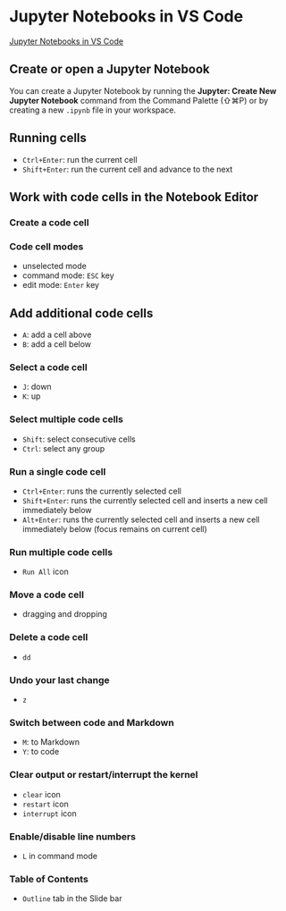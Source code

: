 Jupyter Notebooks in VS Code
===

[Jupyter Notebooks in VS Code](https://code.visualstudio.com/docs/datascience/jupyter-notebooks)

## Create or open a Jupyter Notebook
You can create a Jupyter Notebook by running the **Jupyter: Create New Jupyter Notebook** command from the Command Palette (⇧⌘P) or by creating a new `.ipynb` file in your workspace.

## Running cells
- `Ctrl+Enter`: run the current cell
- `Shift+Enter`: run the current cell and advance to the next

## Work with code cells in the Notebook Editor

### Create a code cell
### Code cell modes
- unselected mode
- command mode: `ESC` key
- edit mode: `Enter` key

## Add additional code cells
- `A`: add a cell above
- `B`: add a cell below

### Select a code cell
- `J`: down
- `K`: up

### Select multiple code cells
- `Shift`: select consecutive cells
- `Ctrl`: select any group

### Run a single code cell
- `Ctrl+Enter`: runs the currently selected cell
- `Shift+Enter`: runs the currently selected cell and inserts a new cell immediately below
- `Alt+Enter`: runs the currently selected cell and inserts a new cell immediately below (focus remains on current cell)

### Run multiple code cells
- `Run All` icon

### Move a code cell
- dragging and dropping

### Delete a code cell
- `dd`

### Undo your last change
- `z`

### Switch between code and Markdown
- `M`: to Markdown
- `Y`: to code

### Clear output or restart/interrupt the kernel
- `clear` icon
- `restart` icon
- `interrupt` icon

### Enable/disable line numbers
- `L` in command mode

### Table of Contents
- `Outline` tab in the Slide bar
